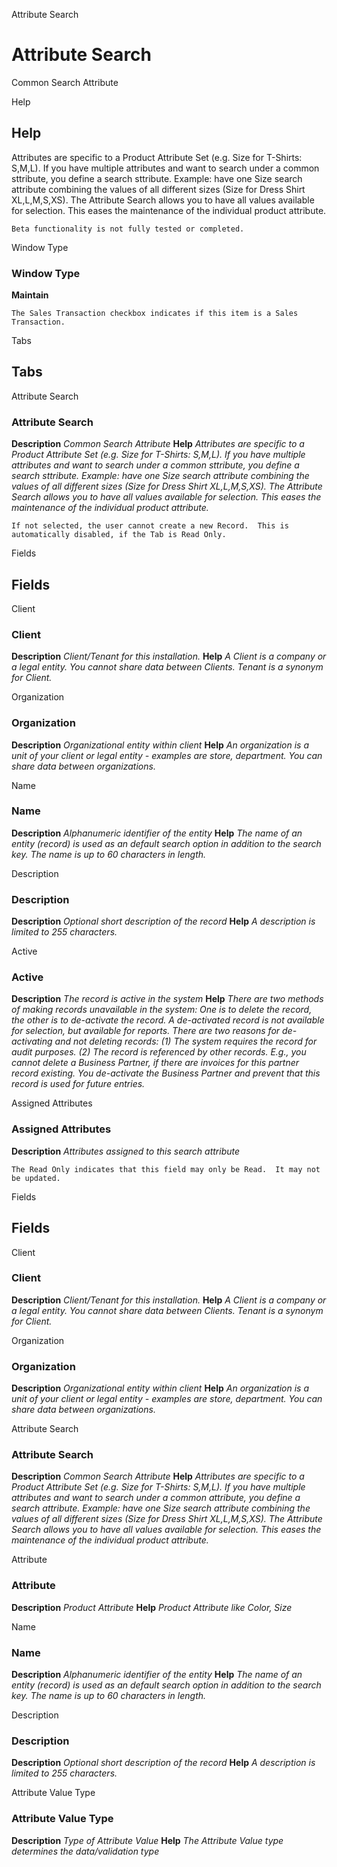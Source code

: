 
Attribute Search
# Attribute Search


Common Search Attribute 

Help
## Help

Attributes are specific to a Product Attribute Set (e.g. Size for T-Shirts: S,M,L). If you have multiple attributes and want to search under a common sttribute, you define a search sttribute. Example: have one Size search attribute combining the values of all different sizes (Size for Dress Shirt  XL,L,M,S,XS). The Attribute Search allows you to have all values available for selection.  This eases the maintenance of the individual product attribute.

```
Beta functionality is not fully tested or completed.
```
Window Type
### Window Type

**Maintain**

```
The Sales Transaction checkbox indicates if this item is a Sales Transaction.
```

Tabs
## Tabs


Attribute Search
### Attribute Search

**Description**
 *Common Search Attribute*
**Help**
 *Attributes are specific to a Product Attribute Set (e.g. Size for T-Shirts: S,M,L). If you have multiple attributes and want to search under a common sttribute, you define a search sttribute. Example: have one Size search attribute combining the values of all different sizes (Size for Dress Shirt  XL,L,M,S,XS). The Attribute Search allows you to have all values available for selection.  This eases the maintenance of the individual product attribute.*

```
If not selected, the user cannot create a new Record.  This is automatically disabled, if the Tab is Read Only.
```
Fields
## Fields


Client
### Client

**Description**
 *Client/Tenant for this installation.*
**Help**
 *A Client is a company or a legal entity. You cannot share data between Clients. Tenant is a synonym for Client.*

Organization
### Organization

**Description**
 *Organizational entity within client*
**Help**
 *An organization is a unit of your client or legal entity - examples are store, department. You can share data between organizations.*

Name
### Name

**Description**
 *Alphanumeric identifier of the entity*
**Help**
 *The name of an entity (record) is used as an default search option in addition to the search key. The name is up to 60 characters in length.*

Description
### Description

**Description**
 *Optional short description of the record*
**Help**
 *A description is limited to 255 characters.*

Active
### Active

**Description**
 *The record is active in the system*
**Help**
 *There are two methods of making records unavailable in the system: One is to delete the record, the other is to de-activate the record. A de-activated record is not available for selection, but available for reports.
There are two reasons for de-activating and not deleting records:
(1) The system requires the record for audit purposes.
(2) The record is referenced by other records. E.g., you cannot delete a Business Partner, if there are invoices for this partner record existing. You de-activate the Business Partner and prevent that this record is used for future entries.*

Assigned Attributes
### Assigned Attributes

**Description**
 *Attributes assigned to this search attribute*

```
The Read Only indicates that this field may only be Read.  It may not be updated.
```
Fields
## Fields


Client
### Client

**Description**
 *Client/Tenant for this installation.*
**Help**
 *A Client is a company or a legal entity. You cannot share data between Clients. Tenant is a synonym for Client.*

Organization
### Organization

**Description**
 *Organizational entity within client*
**Help**
 *An organization is a unit of your client or legal entity - examples are store, department. You can share data between organizations.*

Attribute Search
### Attribute Search

**Description**
 *Common Search Attribute*
**Help**
 *Attributes are specific to a Product Attribute Set (e.g. Size for T-Shirts: S,M,L). If you have multiple attributes and want to search under a common attribute, you define a search attribute. Example: have one Size search attribute combining the values of all different sizes (Size for Dress Shirt  XL,L,M,S,XS). The Attribute Search allows you to have all values available for selection.  This eases the maintenance of the individual product attribute.*

Attribute
### Attribute

**Description**
 *Product Attribute*
**Help**
 *Product Attribute like Color, Size*

Name
### Name

**Description**
 *Alphanumeric identifier of the entity*
**Help**
 *The name of an entity (record) is used as an default search option in addition to the search key. The name is up to 60 characters in length.*

Description
### Description

**Description**
 *Optional short description of the record*
**Help**
 *A description is limited to 255 characters.*

Attribute Value Type
### Attribute Value Type

**Description**
 *Type of Attribute Value*
**Help**
 *The Attribute Value type determines the data/validation type*
